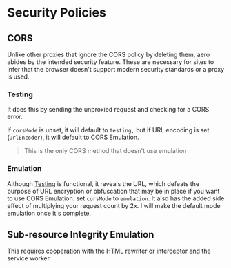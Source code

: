 # Security Policies

## CORS

Unlike other proxies that ignore the CORS policy by deleting them, aero abides by the intended security feature. These are necessary for sites to infer that the browser doesn't support modern security standards or a proxy is used.

### Testing

It does this by sending the unproxied request and checking for a CORS error.

If `corsMode` is unset, it will default to `testing,` but if URL encoding is set (`urlEncoder`), it will default to CORS Emulation.

> This is the only CORS method that doesn't use emulation

### Emulation

Although [Testing](#testing) is functional, it reveals the URL, which defeats the purpose of URL encryption or obfuscation that may be in place if you want to use CORS Emulation. set `corsMode` to `emulation`. It also has the added side effect of multiplying your request count by 2x. I will make the default mode emulation once it's complete.

## Sub-resource Integrity Emulation

This requires cooperation with the HTML rewriter or interceptor and the service worker.
